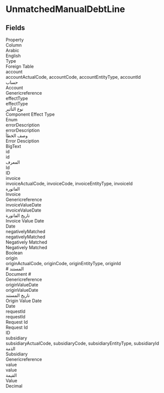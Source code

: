 # UnmatchedManualDebtLine

<ContentFilter/>

<div class='searchable'>

## Fields

<div class="nama-table">
<div class="row header-row">
<div class="cell">Property</div>
<div class="cell">Column</div>
<div class="cell">Arabic</div>
<div class="cell">English</div>
<div class="cell">Type</div>
<div class="cell">Foreign Table</div>
</div><div class="row searchable" id="account">
<div class="cell" data-label="Property">account</div>
<div class="cell gen-ref-column" data-label="Column">accountActualCode,  accountCode,  accountEntityType,  accountId</div>
<div class="cell" data-label="Arabic"> حساب</div>
<div class="cell" data-label="English"> Account</div>
<div class="cell" data-label="Type">Genericreference</div>

</div>

<div class="row searchable" id="effectType">
<div class="cell" data-label="Property">effectType</div>
<div class="cell" data-label="Column">effectType</div>
<div class="cell" data-label="Arabic">نوع التأثير</div>
<div class="cell" data-label="English">Component Effect Type</div>
<div class="cell" data-label="Type">Enum</div>

</div>

<div class="row searchable" id="errorDescription">
<div class="cell" data-label="Property">errorDescription</div>
<div class="cell" data-label="Column">errorDescription</div>
<div class="cell" data-label="Arabic">وصف الخطأ</div>
<div class="cell" data-label="English">Error Desciption</div>
<div class="cell" data-label="Type">BigText</div>

</div>

<div class="row searchable" id="id">
<div class="cell" data-label="Property">id</div>
<div class="cell" data-label="Column">id</div>
<div class="cell" data-label="Arabic">المعرف</div>
<div class="cell" data-label="English">Id</div>
<div class="cell" data-label="Type">ID</div>

</div>

<div class="row searchable" id="invoice">
<div class="cell" data-label="Property">invoice</div>
<div class="cell gen-ref-column" data-label="Column">invoiceActualCode,  invoiceCode,  invoiceEntityType,  invoiceId</div>
<div class="cell" data-label="Arabic">الفاتورة</div>
<div class="cell" data-label="English">Invoice</div>
<div class="cell" data-label="Type">Genericreference</div>

</div>

<div class="row searchable" id="invoiceValueDate">
<div class="cell" data-label="Property">invoiceValueDate</div>
<div class="cell" data-label="Column">invoiceValueDate</div>
<div class="cell" data-label="Arabic">تاريخ الفاتورة</div>
<div class="cell" data-label="English">Invoice Value Date</div>
<div class="cell" data-label="Type">Date</div>

</div>

<div class="row searchable" id="negativelyMatched">
<div class="cell" data-label="Property">negativelyMatched</div>
<div class="cell" data-label="Column">negativelyMatched</div>
<div class="cell" data-label="Arabic">Negatively Matched</div>
<div class="cell" data-label="English">Negatively Matched</div>
<div class="cell" data-label="Type">Boolean</div>

</div>

<div class="row searchable" id="origin">
<div class="cell" data-label="Property">origin</div>
<div class="cell gen-ref-column" data-label="Column">originActualCode,  originCode,  originEntityType,  originId</div>
<div class="cell" data-label="Arabic"> # المستند</div>
<div class="cell" data-label="English"> Document #</div>
<div class="cell" data-label="Type">Genericreference</div>

</div>

<div class="row searchable" id="originValueDate">
<div class="cell" data-label="Property">originValueDate</div>
<div class="cell" data-label="Column">originValueDate</div>
<div class="cell" data-label="Arabic">تاريخ المستند</div>
<div class="cell" data-label="English">Origin Value Date</div>
<div class="cell" data-label="Type">Date</div>

</div>

<div class="row searchable" id="requestId">
<div class="cell" data-label="Property">requestId</div>
<div class="cell" data-label="Column">requestId</div>
<div class="cell" data-label="Arabic">Request Id</div>
<div class="cell" data-label="English">Request Id</div>
<div class="cell" data-label="Type">ID</div>

</div>

<div class="row searchable" id="subsidiary">
<div class="cell" data-label="Property">subsidiary</div>
<div class="cell gen-ref-column" data-label="Column">subsidiaryActualCode,  subsidiaryCode,  subsidiaryEntityType,  subsidiaryId</div>
<div class="cell" data-label="Arabic">الذمة</div>
<div class="cell" data-label="English">Subsidiary</div>
<div class="cell" data-label="Type">Genericreference</div>

</div>

<div class="row searchable" id="value">
<div class="cell" data-label="Property">value</div>
<div class="cell" data-label="Column">value</div>
<div class="cell" data-label="Arabic">القيمة</div>
<div class="cell" data-label="English">Value</div>
<div class="cell" data-label="Type">Decimal</div>

</div>


</div>
</div>

